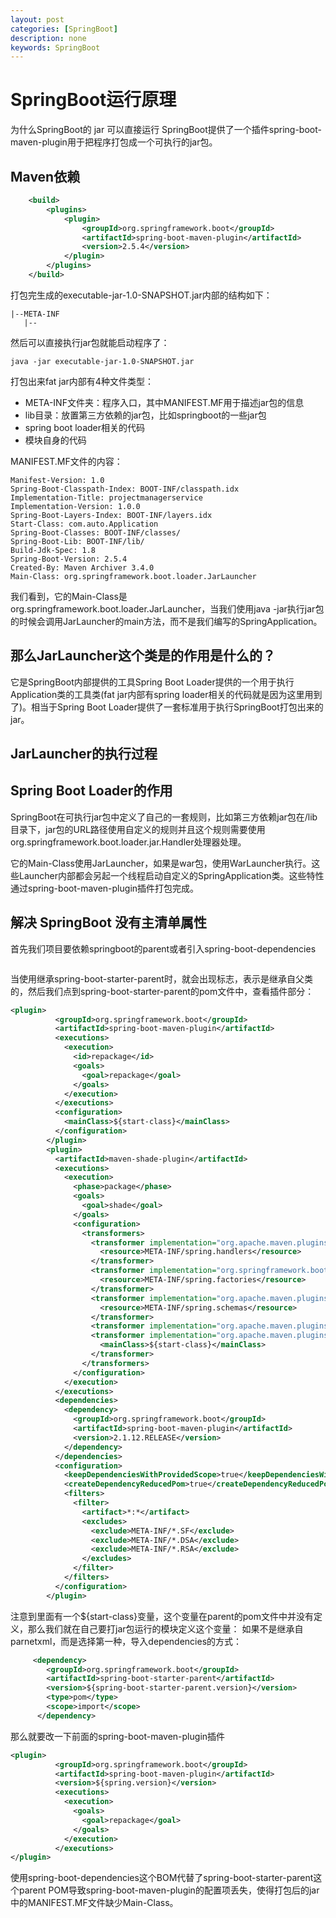 ```yaml
---
layout: post
categories: [SpringBoot]
description: none
keywords: SpringBoot
---
```

# SpringBoot运行原理
为什么SpringBoot的 jar 可以直接运行
SpringBoot提供了一个插件spring-boot-maven-plugin用于把程序打包成一个可执行的jar包。

## Maven依赖
```xml
    <build>
        <plugins>
            <plugin>
                <groupId>org.springframework.boot</groupId>
                <artifactId>spring-boot-maven-plugin</artifactId>
                <version>2.5.4</version>
            </plugin>
        </plugins>
    </build>
```
打包完生成的executable-jar-1.0-SNAPSHOT.jar内部的结构如下：
```text
|--META-INF
   |--
```
然后可以直接执行jar包就能启动程序了：
```shell
java -jar executable-jar-1.0-SNAPSHOT.jar
```
打包出来fat jar内部有4种文件类型：
- META-INF文件夹：程序入口，其中MANIFEST.MF用于描述jar包的信息
- lib目录：放置第三方依赖的jar包，比如springboot的一些jar包
- spring boot loader相关的代码
- 模块自身的代码

MANIFEST.MF文件的内容：
```text
Manifest-Version: 1.0
Spring-Boot-Classpath-Index: BOOT-INF/classpath.idx
Implementation-Title: projectmanagerservice
Implementation-Version: 1.0.0
Spring-Boot-Layers-Index: BOOT-INF/layers.idx
Start-Class: com.auto.Application
Spring-Boot-Classes: BOOT-INF/classes/
Spring-Boot-Lib: BOOT-INF/lib/
Build-Jdk-Spec: 1.8
Spring-Boot-Version: 2.5.4
Created-By: Maven Archiver 3.4.0
Main-Class: org.springframework.boot.loader.JarLauncher
```
我们看到，它的Main-Class是org.springframework.boot.loader.JarLauncher，当我们使用java -jar执行jar包的时候会调用JarLauncher的main方法，而不是我们编写的SpringApplication。

## 那么JarLauncher这个类是的作用是什么的？
它是SpringBoot内部提供的工具Spring Boot Loader提供的一个用于执行Application类的工具类(fat jar内部有spring loader相关的代码就是因为这里用到了)。相当于Spring Boot Loader提供了一套标准用于执行SpringBoot打包出来的jar。

## JarLauncher的执行过程

## Spring Boot Loader的作用
SpringBoot在可执行jar包中定义了自己的一套规则，比如第三方依赖jar包在/lib目录下，jar包的URL路径使用自定义的规则并且这个规则需要使用org.springframework.boot.loader.jar.Handler处理器处理。

它的Main-Class使用JarLauncher，如果是war包，使用WarLauncher执行。这些Launcher内部都会另起一个线程启动自定义的SpringApplication类。这些特性通过spring-boot-maven-plugin插件打包完成。

## 解决 SpringBoot 没有主清单属性
首先我们项目要依赖springboot的parent或者引入spring-boot-dependencies
```xml

```
当使用继承spring-boot-starter-parent时，就会出现标志，表示是继承自父类的，然后我们点到spring-boot-starter-parent的pom文件中，查看插件部分：
```xml
<plugin>
          <groupId>org.springframework.boot</groupId>
          <artifactId>spring-boot-maven-plugin</artifactId>
          <executions>
            <execution>
              <id>repackage</id>
              <goals>
                <goal>repackage</goal>
              </goals>
            </execution>
          </executions>
          <configuration>
            <mainClass>${start-class}</mainClass>
          </configuration>
        </plugin>
        <plugin>
          <artifactId>maven-shade-plugin</artifactId>
          <executions>
            <execution>
              <phase>package</phase>
              <goals>
                <goal>shade</goal>
              </goals>
              <configuration>
                <transformers>
                  <transformer implementation="org.apache.maven.plugins.shade.resource.AppendingTransformer">
                    <resource>META-INF/spring.handlers</resource>
                  </transformer>
                  <transformer implementation="org.springframework.boot.maven.PropertiesMergingResourceTransformer">
                    <resource>META-INF/spring.factories</resource>
                  </transformer>
                  <transformer implementation="org.apache.maven.plugins.shade.resource.AppendingTransformer">
                    <resource>META-INF/spring.schemas</resource>
                  </transformer>
                  <transformer implementation="org.apache.maven.plugins.shade.resource.ServicesResourceTransformer"/>
                  <transformer implementation="org.apache.maven.plugins.shade.resource.ManifestResourceTransformer">
                    <mainClass>${start-class}</mainClass>
                  </transformer>
                </transformers>
              </configuration>
            </execution>
          </executions>
          <dependencies>
            <dependency>
              <groupId>org.springframework.boot</groupId>
              <artifactId>spring-boot-maven-plugin</artifactId>
              <version>2.1.12.RELEASE</version>
            </dependency>
          </dependencies>
          <configuration>
            <keepDependenciesWithProvidedScope>true</keepDependenciesWithProvidedScope>
            <createDependencyReducedPom>true</createDependencyReducedPom>
            <filters>
              <filter>
                <artifact>*:*</artifact>
                <excludes>
                  <exclude>META-INF/*.SF</exclude>
                  <exclude>META-INF/*.DSA</exclude>
                  <exclude>META-INF/*.RSA</exclude>
                </excludes>
              </filter>
            </filters>
          </configuration>
        </plugin>
```
注意到里面有一个${start-class}变量，这个变量在parent的pom文件中并没有定义，那么我们就在自己要打jar包运行的模块定义这个变量：
如果不是继承自parnetxml，而是选择第一种，导入dependencies的方式：
```xml
     <dependency>
        <groupId>org.springframework.boot</groupId>
        <artifactId>spring-boot-starter-parent</artifactId>
        <version>${spring-boot-starter-parent.version}</version>
        <type>pom</type>
        <scope>import</scope>
      </dependency>
```
那么就要改一下前面的spring-boot-maven-plugin插件
```xml
<plugin>
          <groupId>org.springframework.boot</groupId>
          <artifactId>spring-boot-maven-plugin</artifactId>
          <version>${spring.version}</version>
          <executions>
            <execution>
              <goals>
                <goal>repackage</goal>
              </goals>
            </execution>
          </executions>
</plugin>
```
使用spring-boot-dependencies这个BOM代替了spring-boot-starter-parent这个parent POM导致spring-boot-maven-plugin的配置项丢失，使得打包后的jar中的MANIFEST.MF文件缺少Main-Class。


















